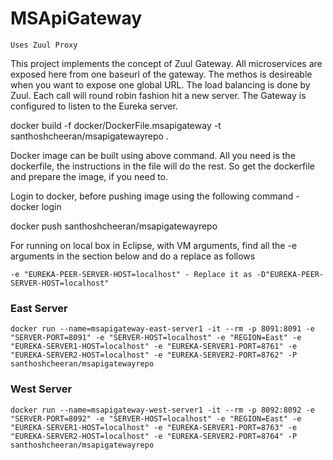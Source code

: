 # MSApiGateway

`Uses Zuul Proxy`

This project implements the concept of Zuul Gateway. All microservices are exposed here from one baseurl of the gateway. The methos is desireable when you want to expose one global URL. The load balancing is done by Zuul. Each call will round robin fashion hit a new server. The Gateway is configured to listen to the Eureka server.

docker build -f docker/DockerFile.msapigateway -t santhoshcheeran/msapigatewayrepo .

Docker image can be built using above command. All you need is the dockerfile, the instructions in the file will do the rest. So get the dockerfile and prepare the image, if you need to.

Login to docker, before pushing image using the following command - docker login

docker push santhoshcheeran/msapigatewayrepo

For running on local box in Eclipse, with VM arguments, find all the -e arguments in the section below and do a replace as follows

`-e "EUREKA-PEER-SERVER-HOST=localhost" - Replace it as -D"EUREKA-PEER-SERVER-HOST=localhost"`

### East Server

`docker run --name=msapigateway-east-server1 -it --rm -p 8091:8091 -e "SERVER-PORT=8091" -e "SERVER-HOST=localhost" -e "REGION=East" -e "EUREKA-SERVER1-HOST=localhost" -e "EUREKA-SERVER1-PORT=8761" -e "EUREKA-SERVER2-HOST=localhost" -e "EUREKA-SERVER2-PORT=8762" -P santhoshcheeran/msapigatewayrepo`

### West Server

`docker run --name=msapigateway-west-server1 -it --rm -p 8092:8092 -e "SERVER-PORT=8092" -e "SERVER-HOST=localhost" -e "REGION=East" -e "EUREKA-SERVER1-HOST=localhost" -e "EUREKA-SERVER1-PORT=8763" -e "EUREKA-SERVER2-HOST=localhost" -e "EUREKA-SERVER2-PORT=8764" -P santhoshcheeran/msapigatewayrepo`
